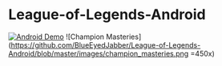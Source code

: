 # League-of-Legends-Android

[![Android Demo](https://img.youtube.com/vi/Q4__BDOwOWQ/0.jpg)](https://youtu.be/Q4__BDOwOWQ)
![Champion Masteries](https://github.com/BlueEyedJabber/League-of-Legends-Android/blob/master/images/champion_masteries.png =450x)